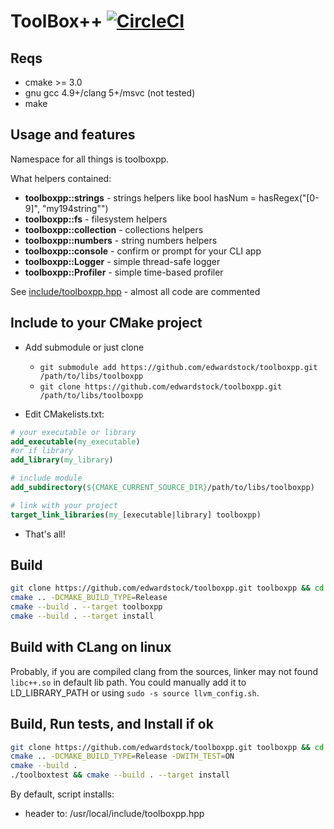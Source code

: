 # ToolBox++ [![CircleCI](https://circleci.com/gh/edwardstock/toolboxpp/tree/master.svg?style=svg)](https://circleci.com/gh/edwardstock/toolboxpp/tree/master)


## Reqs
* cmake >= 3.0
* gnu gcc 4.9+/clang 5+/msvc (not tested)
* make

## Usage and features

Namespace for all things is toolboxpp.

What helpers contained:
* **toolboxpp::strings** - strings helpers like bool hasNum = hasRegex("[0-9]", "my194string"")
* **toolboxpp::fs** - filesystem helpers
* **toolboxpp::collection** - collections helpers
* **toolboxpp::numbers** - string numbers helpers
* **toolboxpp::console** - confirm or prompt for your CLI app
* **toolboxpp::Logger** - simple thread-safe logger
* **toolboxpp::Profiler** - simple time-based profiler

See [include/toolboxpp.hpp](include/toolboxpp.h) - almost all code are commented


## Include to your CMake project
* Add submodule or just clone
  * `git submodule add https://github.com/edwardstock/toolboxpp.git /path/to/libs/toolboxpp` 
  * `git clone https://github.com/edwardstock/toolboxpp.git /path/to/libs/toolboxpp`
  
* Edit CMakelists.txt:
```cmake
# your executable or library
add_executable(my_executable) 
#or if library
add_library(my_library)

# include module
add_subdirectory(${CMAKE_CURRENT_SOURCE_DIR}/path/to/libs/toolboxpp)

# link with your project
target_link_libraries(my_[executable|library] toolboxpp)
```
* That's all!

## Build
```bash
git clone https://github.com/edwardstock/toolboxpp.git toolboxpp && cd toolboxpp/build
cmake .. -DCMAKE_BUILD_TYPE=Release
cmake --build . --target toolboxpp
cmake --build . --target install 
```

## Build with CLang on linux
Probably, if you are compiled clang from the sources, linker may not found `libc++.so` in default lib path. You could manually add it to LD_LIBRARY_PATH or using `sudo -s source llvm_config.sh`.

## Build, Run tests, and Install if ok
```bash
git clone https://github.com/edwardstock/toolboxpp.git toolboxpp && cd toolboxpp/build
cmake .. -DCMAKE_BUILD_TYPE=Release -DWITH_TEST=ON
cmake --build .
./toolboxtest && cmake --build . --target install
```

By default, script installs:
* header to: /usr/local/include/toolboxpp.hpp